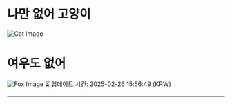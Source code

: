 
# 나만 없어 고양이

![Cat Image](https://cdn2.thecatapi.com/images/abv.jpg)

# 여우도 없어
![Fox Image](https://randomfox.ca/images/117.jpg)
⏳ 업데이트 시간: 2025-02-26 15:56:49 (KRW)

---
